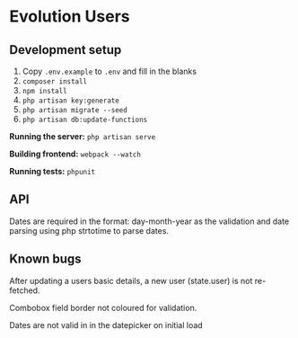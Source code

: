 # Evolution Users

## Development setup

1. Copy `.env.example` to `.env` and fill in the blanks
2. `composer install`
3. `npm install`
4. `php artisan key:generate`
5. `php artisan migrate --seed`
6. `php artisan db:update-functions`

__Running the server:__ `php artisan serve`

__Building frontend:__ `webpack --watch`

__Running tests:__ `phpunit`

## API

Dates are required in the format: day-month-year as the validation and date parsing using php strtotime to parse dates.

## Known bugs

After updating a users basic details, a new user (state.user) is not re-fetched.

Combobox field border not coloured for validation.

Dates are not valid in in the datepicker on initial load